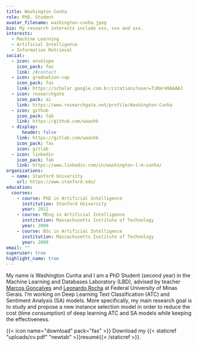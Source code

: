 ```yaml
---
title: Washington Cunha
role: PhD. Student
avatar_filename: washington-cunha.jpeg
bio: My research interests include xxx, xxx and xxx.
interests:
  - Machine Learning
  - Artificial Intelligence
  - Information Retrieval
social:
  - icon: envelope
    icon_pack: fas
    link: /#contact
  - icon: graduation-cap
    icon_pack: fas
    link: https://scholar.google.com.br/citations?user=TiRmr48AAAAJ
  - icon: researchgate
    icon_pack: ai
    link: https://www.researchgate.net/profile/Washington-Cunha
  - icon: github
    icon_pack: fab
    link: https://github.com/waashk
  - display:
      header: false
    link: https://gitlab.com/waashk
    icon_pack: fas
    icon: gitlab
  - icon: linkedin
    icon_pack: fab
    link: https://www.linkedin.com/in/washington-l-m-cunha/
organizations:
  - name: Stanford University
    url: https://www.stanford.edu/
education:
  courses:
    - course: PhD in Artificial Intelligence
      institution: Stanford University
      year: 2012
    - course: MEng in Artificial Intelligence
      institution: Massachusetts Institute of Technology
      year: 2009
    - course: BSc in Artificial Intelligence
      institution: Massachusetts Institute of Technology
      year: 2008
email: ""
superuser: true
highlight_name: true
---
```

My name is Washington Cunha and I am a PhD Student (second year) in the Machine Learning and Databases Laboratory (LBD), advised by teacher [Marcos Goncalves](https://scholar.google.com.br/citations?user=IStCGaoAAAAJ)  and [Leonardo Rocha](https://scholar.google.com.br/citations?user=P3m8CaIAAAAJ) at Federal University of Minas Gerais. I’m working on Deep Learning Text Classification (ATC) and Sentiment Analysis (SA) models. More specifically, my main research goal is to study and propose a new instance selection model in order to reduce the cost (time consumption) of deep learning ATC and SA models while keeping the effectiveness.

{{< icon name="download" pack="fas" >}} Download my {{< staticref "uploads/cv.pdf" "newtab" >}}resumé{{< /staticref >}}.